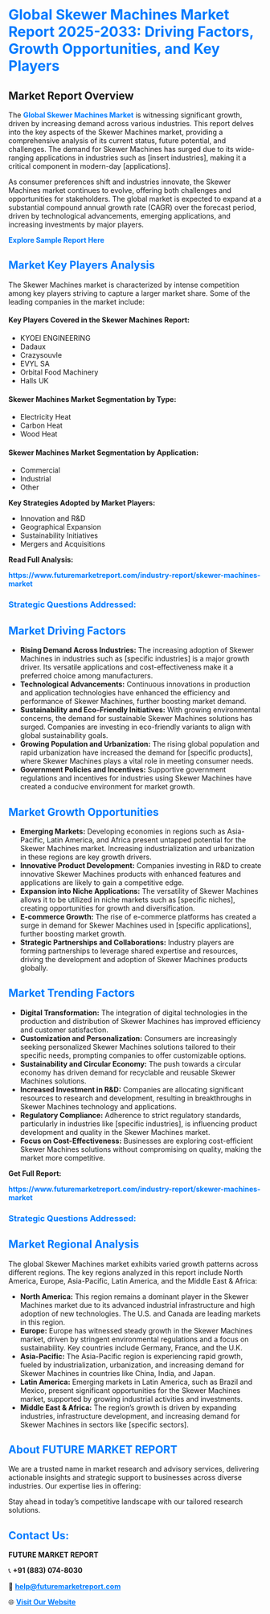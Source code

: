 <h1 style="color: #007BFF;">Global Skewer Machines Market Report 2025-2033: Driving Factors, Growth Opportunities, and Key Players</h1>

<section id="overview">
<h2>Market Report Overview</h2>
<p>The <a href="https://www.futuremarketreport.com/industry-report/skewer-machines-market" style="color: #007BFF; text-decoration: none;"><strong>Global Skewer Machines Market</strong></a> is witnessing significant growth, driven by increasing demand across various industries. This report delves into the key aspects of the Skewer Machines market, providing a comprehensive analysis of its current status, future potential, and challenges. The demand for Skewer Machines has surged due to its wide-ranging applications in industries such as [insert industries], making it a critical component in modern-day [applications].</p>
<p>As consumer preferences shift and industries innovate, the Skewer Machines market continues to evolve, offering both challenges and opportunities for stakeholders. The global market is expected to expand at a substantial compound annual growth rate (CAGR) over the forecast period, driven by technological advancements, emerging applications, and increasing investments by major players.</p>
</section>

<section id="overview">
<p><a href="https://www.futuremarketreport.com/request-sample/reportId=83184" style="color: #007BFF; text-decoration: none;"><strong>Explore Sample Report Here</strong></a></p>
</section>

<section id="key-players">
<h2 style="color: #007BFF;">Market Key Players Analysis</h2>
<p>The Skewer Machines market is characterized by intense competition among key players striving to capture a larger market share. Some of the leading companies in the market include:</p>
<h4>Key Players Covered in the Skewer Machines Report:</h4>
<ul><li>KYOEI ENGINEERING</li><li>Dadaux</li><li>Crazysouvle</li><li>EVYL SA</li><li>Orbital Food Machinery</li><li>Halls UK</li></ul>
<h4>Skewer Machines Market Segmentation by Type:</h4>
<ul><li>Electricity Heat</li><li>Carbon Heat</li><li>Wood Heat</li></ul>

<h4>Skewer Machines Market Segmentation by Application:</h4>
<ul><li>Commercial</li><li>Industrial</li><li>Other</li></ul>
<p><strong>Key Strategies Adopted by Market Players:</strong></p>
<ul>
<li>Innovation and R&D</li>
<li>Geographical Expansion</li>
<li>Sustainability Initiatives</li>
<li>Mergers and Acquisitions</li>
</ul>
</section>

<section>
<p><strong>Read Full Analysis: </strong></p><a href="https://www.futuremarketreport.com/industry-report/skewer-machines-market" style="color: #007BFF; text-decoration: none;"><strong>https://www.futuremarketreport.com/industry-report/skewer-machines-market</strong></a>
<h3 style="color: #007BFF;">Strategic Questions Addressed:</h3>
</section>

<section id="driving-factors">
<h2 style="color: #007BFF;">Market Driving Factors</h2>
<ul>
<li><strong>Rising Demand Across Industries:</strong> The increasing adoption of Skewer Machines in industries such as [specific industries] is a major growth driver. Its versatile applications and cost-effectiveness make it a preferred choice among manufacturers.</li>
<li><strong>Technological Advancements:</strong> Continuous innovations in production and application technologies have enhanced the efficiency and performance of Skewer Machines, further boosting market demand.</li>
<li><strong>Sustainability and Eco-Friendly Initiatives:</strong> With growing environmental concerns, the demand for sustainable Skewer Machines solutions has surged. Companies are investing in eco-friendly variants to align with global sustainability goals.</li>
<li><strong>Growing Population and Urbanization:</strong> The rising global population and rapid urbanization have increased the demand for [specific products], where Skewer Machines plays a vital role in meeting consumer needs.</li>
<li><strong>Government Policies and Incentives:</strong> Supportive government regulations and incentives for industries using Skewer Machines have created a conducive environment for market growth.</li>
</ul>
</section>

<section id="growth-opportunities">
<h2 style="color: #007BFF;">Market Growth Opportunities</h2>
<ul>
<li><strong>Emerging Markets:</strong> Developing economies in regions such as Asia-Pacific, Latin America, and Africa present untapped potential for the Skewer Machines market. Increasing industrialization and urbanization in these regions are key growth drivers.</li>
<li><strong>Innovative Product Development:</strong> Companies investing in R&D to create innovative Skewer Machines products with enhanced features and applications are likely to gain a competitive edge.</li>
<li><strong>Expansion into Niche Applications:</strong> The versatility of Skewer Machines allows it to be utilized in niche markets such as [specific niches], creating opportunities for growth and diversification.</li>
<li><strong>E-commerce Growth:</strong> The rise of e-commerce platforms has created a surge in demand for Skewer Machines used in [specific applications], further boosting market growth.</li>
<li><strong>Strategic Partnerships and Collaborations:</strong> Industry players are forming partnerships to leverage shared expertise and resources, driving the development and adoption of Skewer Machines products globally.</li>
</ul>
</section>

<section id="trending-factors">
<h2 style="color: #007BFF;">Market Trending Factors</h2>
<ul>
<li><strong>Digital Transformation:</strong> The integration of digital technologies in the production and distribution of Skewer Machines has improved efficiency and customer satisfaction.</li>
<li><strong>Customization and Personalization:</strong> Consumers are increasingly seeking personalized Skewer Machines solutions tailored to their specific needs, prompting companies to offer customizable options.</li>
<li><strong>Sustainability and Circular Economy:</strong> The push towards a circular economy has driven demand for recyclable and reusable Skewer Machines solutions.</li>
<li><strong>Increased Investment in R&D:</strong> Companies are allocating significant resources to research and development, resulting in breakthroughs in Skewer Machines technology and applications.</li>
<li><strong>Regulatory Compliance:</strong> Adherence to strict regulatory standards, particularly in industries like [specific industries], is influencing product development and quality in the Skewer Machines market.</li>
<li><strong>Focus on Cost-Effectiveness:</strong> Businesses are exploring cost-efficient Skewer Machines solutions without compromising on quality, making the market more competitive.</li>
</ul>
</section>

<section>
<p><strong>Get Full Report: </strong></p><a href="https://www.futuremarketreport.com/industry-report/skewer-machines-market" style="color: #007BFF; text-decoration: none;"><strong>https://www.futuremarketreport.com/industry-report/skewer-machines-market</strong></a>
<h3 style="color: #007BFF;">Strategic Questions Addressed:</h3>
</section>


<section id="regional-analysis">
<h2 style="color: #007BFF;">Market Regional Analysis</h2>
<p>The global Skewer Machines market exhibits varied growth patterns across different regions. The key regions analyzed in this report include North America, Europe, Asia-Pacific, Latin America, and the Middle East & Africa:</p>
<ul>
<li><strong>North America:</strong> This region remains a dominant player in the Skewer Machines market due to its advanced industrial infrastructure and high adoption of new technologies. The U.S. and Canada are leading markets in this region.</li>
<li><strong>Europe:</strong> Europe has witnessed steady growth in the Skewer Machines market, driven by stringent environmental regulations and a focus on sustainability. Key countries include Germany, France, and the U.K.</li>
<li><strong>Asia-Pacific:</strong> The Asia-Pacific region is experiencing rapid growth, fueled by industrialization, urbanization, and increasing demand for Skewer Machines in countries like China, India, and Japan.</li>
<li><strong>Latin America:</strong> Emerging markets in Latin America, such as Brazil and Mexico, present significant opportunities for the Skewer Machines market, supported by growing industrial activities and investments.</li>
<li><strong>Middle East & Africa:</strong> The region’s growth is driven by expanding industries, infrastructure development, and increasing demand for Skewer Machines in sectors like [specific sectors].</li>
</ul>
</section>

<footer>
<h2 style="color: #007BFF;">About FUTURE MARKET REPORT</h2>
<p>We are a trusted name in market research and advisory services, delivering actionable insights and strategic support to businesses across diverse industries. Our expertise lies in offering:</p>

<p>Stay ahead in today’s competitive landscape with our tailored research solutions.</p>

<h2 style="color: #007BFF;">Contact Us:</h2>
<p><strong>FUTURE MARKET REPORT</strong></p>
<p>📞 <strong>+91 (883) 074-8030</strong></p>
<p>📧 <strong><a href="mailto:help@futuremarketreport.com" style="color: #007BFF;">help@futuremarketreport.com</a></strong></p>
<p>🌐 <strong><a href="https://www.futuremarketreport.com/" style="color: #007BFF;">Visit Our Website</a></strong></p>
</footer>